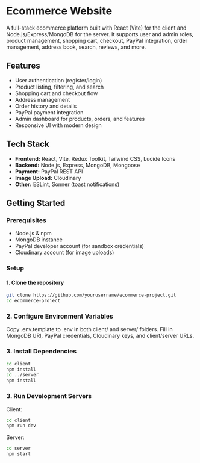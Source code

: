 # Ecommerce Website

A full-stack ecommerce platform built with React (Vite) for the client and Node.js/Express/MongoDB for the server. It supports user and admin roles, product management, shopping cart, checkout, PayPal integration, order management, address book, search, reviews, and more.

## Features

- User authentication (register/login)
- Product listing, filtering, and search
- Shopping cart and checkout flow
- Address management
- Order history and details
- PayPal payment integration
- Admin dashboard for products, orders, and features
- Responsive UI with modern design

## Tech Stack

- **Frontend:** React, Vite, Redux Toolkit, Tailwind CSS, Lucide Icons
- **Backend:** Node.js, Express, MongoDB, Mongoose
- **Payment:** PayPal REST API
- **Image Upload:** Cloudinary
- **Other:** ESLint, Sonner (toast notifications)


## Getting Started

### Prerequisites

- Node.js & npm
- MongoDB instance
- PayPal developer account (for sandbox credentials)
- Cloudinary account (for image uploads)

### Setup

#### 1. Clone the repository

```sh
git clone https://github.com/yourusername/ecommerce-project.git
cd ecommerce-project
```

### 2. Configure Environment Variables
Copy .env.template to .env in both client/ and server/ folders.
Fill in MongoDB URI, PayPal credentials, Cloudinary keys, and client/server URLs.

### 3. Install Dependencies

```sh
cd client
npm install
cd ../server
npm install
```

### 3. Run Development Servers
Client:

```sh
cd client
npm run dev
```
Server:
```sh
cd server
npm start
